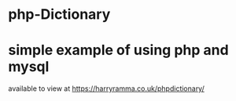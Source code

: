 # php-Dictionary

# simple example of using php and mysql

available to view at https://harryramma.co.uk/phpdictionary/
